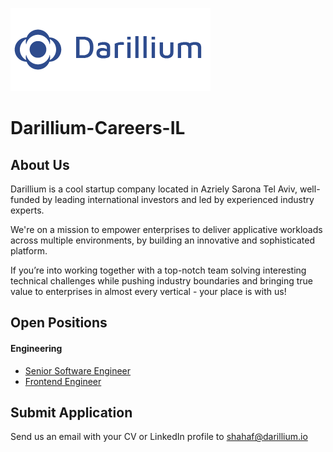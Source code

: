 ![Darillium Logo](./Images/darillium_gray.png)

# Darillium-Careers-IL

## About Us

Darillium is a cool startup company located in Azriely Sarona Tel Aviv, well-funded by leading international investors and led by experienced industry experts.

We're on a mission to empower enterprises to deliver applicative workloads across multiple environments, by building an innovative and sophisticated platform.

If you’re into working together with a top-notch team solving interesting technical challenges while pushing industry boundaries and bringing true value to enterprises in almost every vertical - your place is with us!

## Open Positions
#### Engineering
* [Senior Software Engineer](/Positions/SeniorSoftwareEngineer.md)
* [Frontend Engineer](/Positions/FrontendEngineer.md)

## Submit Application
Send us an email with your CV or LinkedIn profile to <a href="mailto:shahaf@darillium.io">shahaf@darillium.io</a>
